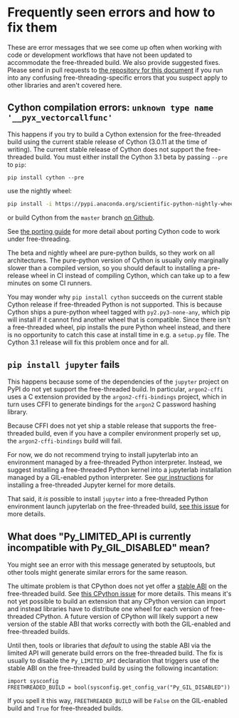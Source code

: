 # Frequently seen errors and how to fix them

These are error messages that we see come up often when working with code or
development workflows that have not been updated to accommodate the
free-threaded build. We also provide suggested fixes. Please send in pull
requests to [the repository for this
document](https://github.com/quansight-labs/free-threaded-compatibility) if you
run into any confusing free-threading-specific errors that you suspect apply to
other libraries and aren't covered here.

## Cython compilation errors: `unknown type name '__pyx_vectorcallfunc'`

This happens if you try to build a Cython extension for the free-threaded build
using the current stable release of Cython (3.0.11 at the time of writing). The
current stable release of Cython does not support the free-threaded build. You
must either install the Cython 3.1 beta by passing `--pre` to `pip`:

```
pip install cython --pre
```

use the nightly wheel:

```bash
pip install -i https://pypi.anaconda.org/scientific-python-nightly-wheels/simple cython
```

or build Cython from the `master` branch [on
Github](https://github.com/cython/cython).

See [the porting guide](porting.md) for more detail about porting Cython code to
work under free-threading.

The beta and nightly wheel are pure-python builds, so they work on all
architectures. The pure-python version of Cython is usually only marginally
slower than a compiled version, so you should default to installing a
pre-release wheel in CI instead of compiling Cython, which can take up to a few
minutes on some CI runners.

You may wonder why `pip install cython` succeeds on the current stable Cython
release if free-threaded Python is not supported. This is because Cython ships a
pure-python wheel tagged with `py2.py3-none-any`, which pip will install if it
cannot find another wheel that is compatible. Since there isn't a free-threaded
wheel, pip installs the pure Python wheel instead, and there is no opportunity
to catch this case at install time in e.g. a `setup.py` file. The Cython 3.1
release will fix this problem once and for all.

## `pip install jupyter` fails

This happens because some of the dependencies of the `jupyter` project on PyPI
do not yet support the free-threaded build. In particular, `argon2-cffi` uses a
C extension provided by the `argon2-cffi-bindings` project, which in turn uses
CFFI to generate bindings for the `argon2` C password hashing library.

Because CFFI does not yet ship a stable release that supports the free-threaded
build, even if you have a compiler environment properly set up, the
`argon2-cffi-bindings` build will fail.

For now, we do not recommend trying to install jupyterlab into an environment
managed by a free-threaded Python interpreter. Instead, we suggest installing a
free-threaded Python kernel into a jupyterlab installation managed by a
GIL-enabled python interpreter. See [our instructions](installing_cpython.md#installing-a-jupyter-kernel) for
installing a free-threaded Jupyter kernel for more details.

That said, it *is* possible to install `jupyter` into a free-threaded Python
environment launch jupyterlab on the free-threaded build, [see this
issue](https://github.com/jupyterlab/jupyterlab/issues/16915#issuecomment-2810114545)
for more details.

## What does "Py_LIMITED_API is currently incompatible with Py_GIL_DISABLED" mean?

You might see an error with this message generated by setuptools, but other
tools might generate similar errors for the same reason.

The ultimate problem is that CPython does not yet offer a [stable
ABI](https://docs.python.org/3/c-api/stable.html#stable-application-binary-interface)
on the free-threaded build. See [this CPython
issue](https://github.com/python/cpython/issues/111506) for more details. This
means it's not yet possible to build an extension that any CPython version can
import and instead libraries have to distribute one wheel for each version of
free-threaded CPython. A future version of CPython will likely support a new
version of the stable ABI that works correctly with both the GIL-enabled and
free-threaded builds.

Until then, tools or libraries that *default* to using the stable ABI via the
limited API will generate build errors on the free-threaded build. The fix is
usually to disable the `Py_LIMITED_API` declaration that triggers use of the
stable ABI on the free-threaded build by using the following incantation:

```
import sysconfig
FREETHREADED_BUILD = bool(sysconfig.get_config_var("Py_GIL_DISABLED"))
```

If you spell it this way, `FREETHREADED_BUILD` will be `False` on the
GIL-enabled build and `True` for free-threaded builds.
